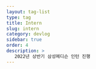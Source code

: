 ```yaml
---
layout: tag-list
type: tag
title: Intern
slug: intern
category: devlog
sidebar: true
order: 4
description: >
   2022년 상반기 삼성메디슨 인턴 진행
---
```

